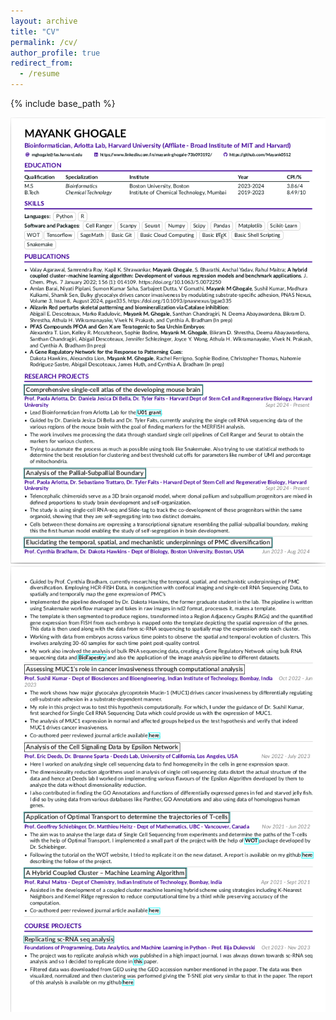 ```yaml
---
layout: archive
title: "CV"
permalink: /cv/
author_profile: true
redirect_from:
  - /resume
---
```


{% include base_path %}

![CV](https://github.com/Mayank0512/Mayank0512.github.io/raw/master/images/cv_github_1.png)
![CV](https://github.com/Mayank0512/Mayank0512.github.io/raw/master/images/cv_github_2.png)

